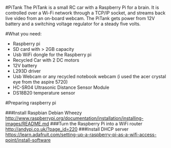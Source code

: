 #PiTank
The PiTank is a small RC car with a Raspberry Pi for a brain. It is controlled over a Wi-Fi network through a TCP/IP socket, and streams back live video from an on-board webcam. The PiTank gets power from 12V battery and a switching voltage regulator for a steady five volts. 

#What you need:
- Raspberry pi
- SD card with > 2GB capacity  
- Usb WiFi dongle for the Raspberry pi
- Recycled Car with 2 DC motors
- 12V battery
- L293D driver
- Usb Webcam or any recycled notebook webcam (i used the acer crystal eye from the aspire 5720)
- HC-SR04 Ultrasonic Distance Sensor Module  
- DS18B20 temperature sensor

#Preparing raspberry pi

###Install Raspbian Debian Wheezy 
http://www.raspberrypi.org/documentation/installation/installing-images/README.md
###Turn the Raspberry Pi into a WiFi router
http://andypi.co.uk/?page_id=220
###Install DHCP server
https://learn.adafruit.com/setting-up-a-raspberry-pi-as-a-wifi-access-point/install-software



